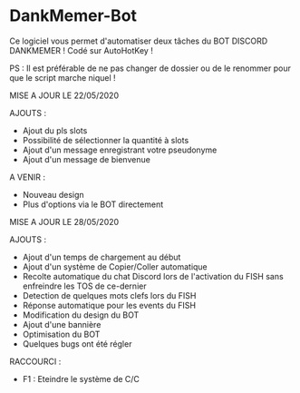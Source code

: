 # DankMemer-Bot

Ce logiciel vous permet d'automatiser deux tâches du BOT DISCORD DANKMEMER ! 
Codé sur AutoHotKey !



PS : Il est préférable de ne pas changer de dossier ou de le renommer pour que le script marche niquel ! 

MISE A JOUR LE 22/05/2020 

AJOUTS :

- Ajout du pls slots
- Possibilité de sélectionner la quantité à slots
- Ajout d'un message enregistrant votre pseudonyme
- Ajout d'un message de bienvenue

A VENIR :

- Nouveau design
- Plus d'options via le BOT directement

MISE A JOUR LE 28/05/2020

AJOUTS :

- Ajout d'un temps de chargement au début
- Ajout d'un système de Copier/Coller automatique
- Recolte automatique du chat Discord lors de l'activation du FISH sans enfreindre les TOS de ce-dernier
- Detection de quelques mots clefs lors du FISH
- Réponse automatique pour les events du FISH 
- Modification du design du BOT
- Ajout d'une bannière
- Optimisation du BOT
- Quelques bugs ont été régler 

RACCOURCI : 
- F1 : Eteindre le système de C/C
